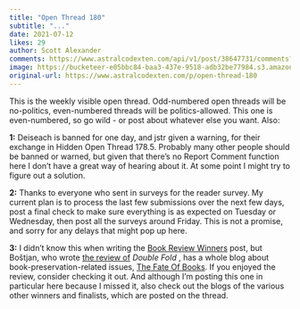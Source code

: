 ```yaml
---
title: "Open Thread 180"
subtitle: "..."
date: 2021-07-12
likes: 29
author: Scott Alexander
comments: https://www.astralcodexten.com/api/v1/post/38647731/comments?&all_comments=true
image: https://bucketeer-e05bbc84-baa3-437e-9518-adb32be77984.s3.amazonaws.com/public/images/43d93280-f150-4a78-a97c-c01ecfaf99bd_496x341.png
original-url: https://www.astralcodexten.com/p/open-thread-180
---
```

This is the weekly visible open thread. Odd-numbered open threads will be no-politics, even-numbered threads will be politics-allowed. This one is even-numbered, so go wild - or post about whatever else you want. Also:

**1:** Deiseach is banned for one day, and jstr given a warning, for their exchange in Hidden Open Thread 178.5. Probably many other people should be banned or warned, but given that there’s no Report Comment function here I don’t have a great way of hearing about it. At some point I might try to figure out a solution.

**2:** Thanks to everyone who sent in surveys for the reader survey. My current plan is to process the last few submissions over the next few days, post a final check to make sure everything is as expected on Tuesday or Wednesday, then post all the surveys around Friday. This is not a promise, and sorry for any delays that might pop up here.

**3:** I didn’t know this when writing the [Book Review Winners](https://astralcodexten.substack.com/p/book-review-contest-winners) post, but Boštjan, who wrote [the review of](https://astralcodexten.substack.com/p/your-book-review-double-fold) _Double Fold_ , has a whole blog about book-preservation-related issues, [The Fate Of Books](https://thefateofbooks.wordpress.com/). If you enjoyed the review, consider checking it out. And although I’m posting this one in particular here because I missed it, also check out the blogs of the various other winners and finalists, which are posted on the thread.
